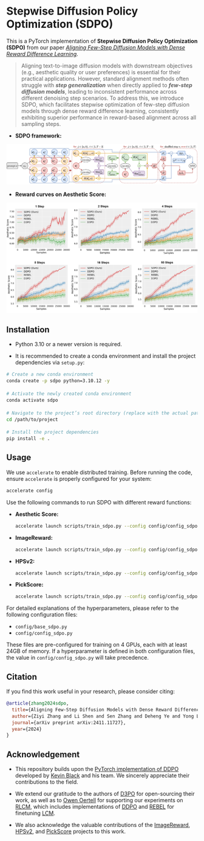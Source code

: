 # Stepwise Diffusion Policy Optimization (SDPO)

This is a PyTorch implementation of **Stepwise Diffusion Policy Optimization (SDPO)** from our paper [*Aligning Few-Step Diffusion Models with Dense Reward Difference Learning*](https://arxiv.org/abs/2411.11727).

> Aligning text-to-image diffusion models with downstream objectives (e.g., aesthetic quality or user preferences) is essential for their practical applications. However, standard alignment methods often struggle with ***step generalization*** when directly applied to ***few-step diffusion models***, leading to inconsistent performance across different denoising step scenarios. To address this, we introduce SDPO, which facilitates stepwise optimization of few-step diffusion models through dense reward difference learning, consistently exhibiting superior performance in reward-based alignment across all sampling steps.

- **SDPO framework:**

![SDPO](./figures/SDPO.png)

- **Reward curves on Aesthetic Score:**

![reward_curves](./figures/reward_curves.png)

## Installation

- Python 3.10 or a newer version is required. 

- It is recommended to create a conda environment and install the project dependencies via `setup.py`:

```bash
# Create a new conda environment
conda create -p sdpo python=3.10.12 -y

# Activate the newly created conda environment
conda activate sdpo

# Navigate to the project’s root directory (replace with the actual path)
cd /path/to/project

# Install the project dependencies
pip install -e .
```

## Usage

We use `accelerate` to enable distributed training. Before running the code, ensure `accelerate` is properly configured for your system:

```bash
accelerate config
```

Use the following commands to run SDPO with different reward functions:

- **Aesthetic Score:**

    ```bash
    accelerate launch scripts/train_sdpo.py --config config/config_sdpo.py:aesthetic
    ```

- **ImageReward:**

    ```bash
    accelerate launch scripts/train_sdpo.py --config config/config_sdpo.py:imagereward
    ```

- **HPSv2:**

    ```bash
    accelerate launch scripts/train_sdpo.py --config config/config_sdpo.py:hpsv2
    ```

- **PickScore:**

    ```bash
    accelerate launch scripts/train_sdpo.py --config config/config_sdpo.py:pickscore
    ```

For detailed explanations of the hyperparameters, please refer to the following configuration files:
- `config/base_sdpo.py`
- `config/config_sdpo.py`

These files are pre-configured for training on 4 GPUs, each with at least 24GB of memory. If a hyperparameter is defined in both configuration files, the value in `config/config_sdpo.py` will take precedence.

## Citation

If you find this work useful in your research, please consider citing:

```bibtex
@article{zhang2024sdpo,
  title={Aligning Few-Step Diffusion Models with Dense Reward Difference Learning},
  author={Ziyi Zhang and Li Shen and Sen Zhang and Deheng Ye and Yong Luo and Miaojing Shi and Bo Du and Dacheng Tao},
  journal={arXiv preprint arXiv:2411.11727},
  year={2024}
}
```

## Acknowledgement

- This repository builds upon the [PyTorch implementation of DDPO](https://github.com/kvablack/ddpo-pytorch) developed by [Kevin Black](https://github.com/kvablack) and his team. We sincerely appreciate their contributions to the field.

- We extend our gratitude to the authors of [D3PO](https://github.com/yk7333/d3po) for open-sourcing their work, as well as to [Owen Oertell](https://github.com/Owen-Oertell) for supporting our experiments on [RLCM](https://github.com/Owen-Oertell/rlcm), which includes implementations of [DDPO](https://openreview.net/forum?id=YCWjhGrJFD) and [REBEL](https://arxiv.org/abs/2404.16767) for finetuning [LCM](https://huggingface.co/SimianLuo/LCM_Dreamshaper_v7).

- We also acknowledge the valuable contributions of the [ImageReward](https://github.com/THUDM/ImageReward), [HPSv2](https://github.com/tgxs002/HPSv2), and [PickScore](https://github.com/yuvalkirstain/PickScore) projects to this work.